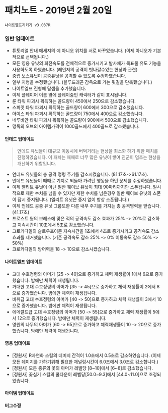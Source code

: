 # 패치노트 - 2019년 2월 20일

```
나이트엘프지키기 v3.037R
```

### 일반 업데이트

- 튜토리얼 안내 메세지의 예 아니오 위치를 서로 바꾸었습니다. (이제 아니오가 기본적으로 선택됩니다.)
- 모든 영웅 유닛의 회전속도를 전체적으로 증가시키고 발사체가 목표물 유도 기능을 사용하도록 하였습니다. (레인저의 공격이 빗나갈수있는 현상과 관련)
- 중립 보스유닛이 공중유닛을 공격할 수 있도록 수정하였습니다.
- 일부 지형을 수정했습니다. (블루드래곤 감옥으로 가는 뒷길을 단축했습니다.)
- 나이트엘프 진형에 달샘을 추가했습니다.
- 이제 플레이어 이름 옆에 플레이중인 캐릭터가 같이 표시됩니다.
- 룬 타워 파괴시 획득하는 골드량이 450에서 250으로 감소했습니다.
- 스피릿 타워 파괴시 획득하는 골드량이 600에서 300으로 감소했습니다.
- 아이스 타워 파괴시 획득하는 골드량이 750에서 400으로 감소했습니다.
- 네루비안 타워 파괴시 획득하는 골드량이 900에서 500으로 감소했습니다.
- 맹독의 오브의 아이템가격이 1000골드에서 400골드로 감소했습니다.

#### 언데드 업데이트

> 언데드 유닛들이 대규모 이동시에 버벅거리는 현상을 최소화 하기 위한 패치를 진행하였습니다.
> 이 패치는 때때로 너무 많은 유닛이 쌓여 진군이 멈추는 현상을 개선하기 위함입니다.

- 언데드 유닛들의 총 공격 명령 주기를 감소시켰습니다. (81.17초->61.17초).
- 언데드 유닛들이 때때로 기지로 되돌아 가려던 행동을 하던 문제를 수정하였습니다.
- 이제 엘리트 유닛이 아닌 일반 웨이브 유닛이 최대 90마리까지만 스폰됩니다. 일시적으로 제한 수치를 넘을 수 있지만 제한 수치를 넘은경우 일반 웨이브 유닛의 스폰이 잠시 중지됩니다. (엘리트 유닛은 중지 없이 항상 스폰됩니다.)
- 이제 언데드 공중 유닛 그룹또한 다른 내부 주기를 가지는 총 공격명력을 받습니다. (41.17초)
- 프로스트 웜의 브레스에 맞은 적의 공격속도 감소 효과가 25% -> 20%로 감소하고 지속시간이 10초에서 5초로 감소했습니다.
- 크로커다일의 슬로우포이즌 지속시간을 1초에서 4초로 증가시키고 공격속도 감소 효과를 제거했습니다. (기존 공격속도 감소 25% -> 0% 이동속도 감소 50% -> 50%)
- 크로커다일의 방어력을 18 -> 10으로 감소시켰습니다.
#### 나이트엘프 업데이트
- 고대 수호정령의 아머가 [25 -> 40]으로 증가하고 체력 재생률이 1에서 6으로 증가했습니다. 밤에만 체력이 재생됩니다.
- 거대한 고대 수호정령의 아머가 [35 -> 45]으로 증가하고 체력 재생률이 2에서 8으로 증가했습니다. 밤에만 체력이 재생됩니다.
- 비취급 고대 수호정령의 아머가 [40 -> 50]으로 증가하고 체력 재생률이 3에서 10으로 증가했습니다. 밤에만 체력이 재생됩니다.
- 에메랄드급 고대 수호정령의 아머가 [50 -> 55]으로 증가하고 체력 재생률이 5에서 12으로 증가했습니다. 밤에만 체력이 재생됩니다.
- 영원의 나무의 아머가 [60 -> 65]으로 증가하고 체력재생률이 10 -> 20으로 증가했습니다. 밤에만 체력이 재생됩니다.
#### 영웅 업데이트
- [정원사] R자연화 스킬의 데미지 간격이 1.0초에서 0.5초로 감소하였습니다. (이제 모든 데미지를 가하기위해 필요한 채널링시간이 6.0초에서 3.0초로 감소합니다.)
- [정원사] 모든 종류의 꽃의 아머가 레벨당 [8~10]에서 [6~8]로 감소했습니다.
- [정원사] 꽃심기 스킬의 쿨다운이 레벨당[50.0~9.3]에서 [44.0~11.0]으로 조정되었습니다.

#### 아이템 업데이트

#### 버그수정



